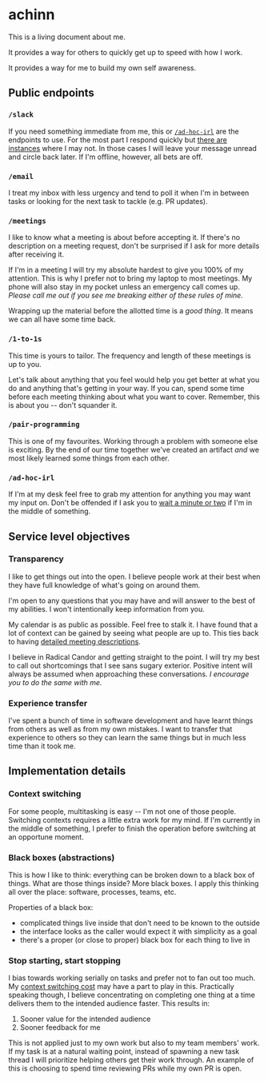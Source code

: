 # achinn

This is a living document about me.

It provides a way for others to quickly get up to speed with how I work.

It provides a way for me to build my own self awareness.


## Public endpoints

### `/slack`

If you need something immediate from me, this or [`/ad-hoc-irl`](#ad-hoc-irl) are the endpoints to use. For the most part I respond quickly but [there are](#context-switching) [instances](#meetings) where I may not. In those cases I will leave your message unread and circle back later. If I'm offline, however, all bets are off.

### `/email`

I treat my inbox with less urgency and tend to poll it when I'm in between tasks or looking for the next task to tackle (e.g. PR updates).

### `/meetings`

I like to know what a meeting is about before accepting it. If there's no description on a meeting request, don't be surprised if I ask for more details after receiving it.

If I'm in a meeting I will try my absolute hardest to give you 100% of my attention. This is why I prefer not to bring my laptop to most meetings. My phone will also stay in my pocket unless an emergency call comes up. *Please call me out if you see me breaking either of these rules of mine.*

Wrapping up the material before the allotted time is a _good thing_. It means we can all have some time back.

### `/1-to-1s`

This time is yours to tailor. The frequency and length of these meetings is up to you.

Let's talk about anything that you feel would help you get better at what you do and anything that's getting in your way. If you can, spend some time before each meeting thinking about what you want to cover. Remember, this is about you -- don't squander it.

### `/pair-programming`

This is one of my favourites. Working through a problem with someone else is exciting. By the end of our time together we've created an artifact _and_ we most likely learned some things from each other.

### `/ad-hoc-irl`

If I'm at my desk feel free to grab my attention for anything you may want my input on. Don't be offended if I ask you to [wait a minute or two](#context-switching) if I'm in the middle of something.

## Service level objectives

### Transparency

I like to get things out into the open. I believe people work at their best when they have full knowledge of what's going on around them.

I'm open to any questions that you may have and will answer to the best of my abilities. I won't intentionally keep information from you.

My calendar is as public as possible. Feel free to stalk it. I have found that a lot of context can be gained by seeing what people are up to. This ties back to having [detailed meeting descriptions](#meetings).

I believe in Radical Candor and getting straight to the point. I will try my best to call out shortcomings that I see sans sugary exterior. Positive intent will always be assumed when approaching these conversations. _I encourage you to do the same with me._

### Experience transfer

I've spent a bunch of time in software development and have learnt things from others as well as from my own mistakes. I want to transfer that experience to others so they can learn the same things but in much less time than it took me.

## Implementation details

### Context switching

For some people, multitasking is easy -- I'm not one of those people. Switching contexts requires a little extra work for my mind.
If I'm currently in the middle of something, I prefer to finish the operation before switching at an opportune moment.

### Black boxes (abstractions)

This is how I like to think: everything can be broken down to a black box of things. What are those things inside? More black boxes. I apply this thinking all over the place: software, processes, teams, etc.

Properties of a black box:
- complicated things live inside that don't need to be known to the outside
- the interface looks as the caller would expect it with simplicity as a goal
- there's a proper (or close to proper) black box for each thing to live in

### Stop starting, start stopping

I bias towards working serially on tasks and prefer not to fan out too much. My [context switching cost](#context-switching) may have a part to play in this. Practically speaking though, I believe concentrating on completing one thing at a time delivers them to the intended audience faster. This results in:
1. Sooner value for the intended audience
2. Sooner feedback for me

This is not applied just to my own work but also to my team members' work. If my task is at a natural waiting point, instead of spawning a new task thread I will prioritize helping others get their work through. An example of this is choosing to spend time reviewing PRs while my own PR is open.
